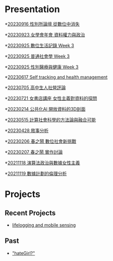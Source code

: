 # Presentation
*[20230916 性別所論壇 從數位中消失]()

*[20230923 女學會年會 資料權力與政治]()

*[20230925 數位生活記錄 Week 3](https://docs.google.com/presentation/d/e/2PACX-1vSSRcwDfKKWATkppKW6ZN6ba4w-fBGrk7QW6AM5l19rNXJxN_4awN5YuL18ZWKc4nLMY_B8HJwG4QJB/pub?start=false&loop=false&delayms=3000)

*[20230925 普通社會學 Week 3]()

*[20230925 性別醫療與健康 Week 3](https://docs.google.com/presentation/d/e/2PACX-1vQCihX_uJi73BRaAuAn7FLehqvmRA08H64y8RdLzcykCS6RLadcmmoGGs80O16QQ7bb_gQDgzCeJERZ/pub?start=false&loop=false&delayms=3000)

*[20230617 Self tracking and health management]()

*[20230705 高中生人社營評論]()

*[20230721 女書店講座 女性主義對資料的探問]()

*[20230214 公共化AI 開放資料的3D剖面]()

*[20230515 計算社會科學的方法論與融合可能]()

*[20230428 敘事分析]()

*[20230206 春之鬧 數位社會新挑戰]()

*[20230207 春之鬧 實作討論]()


*[20211118 演算法政治與數據女性主義]()

*[20211119 數據計劃的倫理分析]()


# Projects

## Recent Projects
* [lifelogging and mobile sensing]()

## Past
* ["hateGirl?"]()


